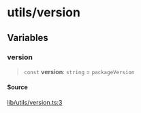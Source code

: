 # utils/version

## Variables

### version

> `const` **version**: `string` = `packageVersion`

#### Source

[lib/utils/version.ts:3](https://github.com/PufferFinance/puffer-sdk/blob/d1d818887a153c4e95fcbe23c233149dda199ecd/lib/utils/version.ts#L3)
